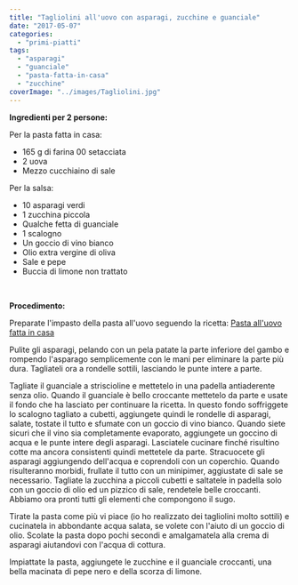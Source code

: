 ```yaml
---
title: "Tagliolini all'uovo con asparagi, zucchine e guanciale"
date: "2017-05-07"
categories: 
  - "primi-piatti"
tags: 
  - "asparagi"
  - "guanciale"
  - "pasta-fatta-in-casa"
  - "zucchine"
coverImage: "../images/Tagliolini.jpg"
---
```


**Ingredienti per 2 persone:**

Per la pasta fatta in casa:

- 165 g di farina 00 setacciata
- 2 uova
- Mezzo cucchiaino di sale

Per la salsa:

- 10 asparagi verdi
- 1 zucchina piccola
- Qualche fetta di guanciale
- 1 scalogno
- Un goccio di vino bianco
- Olio extra vergine di oliva
- Sale e pepe
- Buccia di limone non trattato

 

**Procedimento:**

Preparate l'impasto della pasta all'uovo seguendo la ricetta: [Pasta all'uovo fatta in casa](https://cucinadalnord.it/pasta-uovo-fatta-in-casa/)

Pulite gli asparagi, pelando con un pela patate la parte inferiore del gambo e rompendo l'asparago semplicemente con le mani per eliminare la parte più dura. Tagliateli ora a rondelle sottili, lasciando le punte intere a parte.

Tagliate il guanciale a striscioline e mettetelo in una padella antiaderente senza olio. Quando il guanciale è bello croccante mettetelo da parte e usate il fondo che ha lasciato per continuare la ricetta. In questo fondo soffriggete lo scalogno tagliato a cubetti, aggiungete quindi le rondelle di asparagi, salate, tostate il tutto e sfumate con un goccio di vino bianco. Quando siete sicuri che il vino sia completamente evaporato, aggiungete un goccino di acqua e le punte intere degli asparagi. Lasciatele cucinare finché risultino cotte ma ancora consistenti quindi mettetele da parte. Stracuocete gli asparagi aggiungendo dell'acqua e coprendoli con un coperchio. Quando risulteranno morbidi, frullate il tutto con un minipimer, aggiustate di sale se necessario. Tagliate la zucchina a piccoli cubetti e saltatele in padella solo con un goccio di olio ed un pizzico di sale, rendetele belle croccanti. Abbiamo ora pronti tutti gli elementi che compongono il sugo.

Tirate la pasta come più vi piace (io ho realizzato dei tagliolini molto sottili) e cucinatela in abbondante acqua salata, se volete con l'aiuto di un goccio di olio. Scolate la pasta dopo pochi secondi e amalgamatela alla crema di asparagi aiutandovi con l'acqua di cottura.

Impiattate la pasta, aggiungete le zucchine e il guanciale croccanti, una bella macinata di pepe nero e della scorza di limone.
